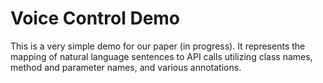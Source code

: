 # Voice Control Demo

This is a very simple demo for our paper (in progress). It represents the mapping of natural language sentences to API calls utilizing class names, method and parameter names, and various annotations.
